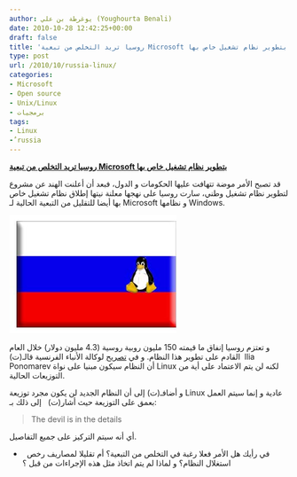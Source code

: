 ```yaml
---
author: يوغرطة بن علي (Youghourta Benali)
date: 2010-10-28 12:42:25+00:00
draft: false
title: 'روسيا تريد التخلص من تبعية Microsoft بتطوير نظام تشغيل خاص بها '
type: post
url: /2010/10/russia-linux/
categories:
- Microsoft
- Open source
- Unix/Linux
- برمجيات
tags:
- Linux
- ٌrussia
---
```


**[روسيا تريد التخلص من تبعية Microsoft بتطوير نظام تشغيل خاص بها](https://www.it-scoop.com/2010/10/russia-linux/)**




قد تصبح الأمر موضة تتهافت عليها الحكومات و الدول، فبعد أن أعلنت الهند عن مشروع لتطوير نظام تشغيل وطني، سارت روسيا على نهجها معلنة نيتها إطلاق نظام تشغيل خاص بها أيضا للتقليل من التبعية الحالية لـ Microsoft و نظامها Windows.




[![](rusflag.jpg)
](https://www.it-scoop.com/2010/10/russia-linux/)


و تعتزم روسيا إنفاق ما قيمته 150 مليون روبية روسية (4.3 مليون دولار) خلال العام القادم على تطوير هذا النظام. و في [تصريح](http://www.google.com/hostednews/afp/article/ALeqM5ghjg_tT6QzNQjXXT5HCKrIvCUMKQ?docId=CNG.649f81a02bcbfc0e7603d630f2ab1828.511) لوكالة الأنباء الفرنسية قالـ(ت)  llia Ponomarev أن النظام سيكون مبنيا على نواة Linux لكنه لن يتم الاعتماد على أية من التوزيعات الحالية.

و أضافـ(ت) إلى أن النظام الجديد لن يكون مجرد توزيعة Linux عادية و إنما سيتم العمل بعمق على التوزيعة حيث أشار(ت)   إلى ذلك بـ:


<blockquote>The devil is in the details</blockquote>


أي أنه سيتم التركيز على جميع التفاصيل.

-   في رأيك هل الأمر فعلا رغبة في التخلص من التبعية؟ أم تقليلا لمصاريف رخص استغلال النظام؟ و لماذا لم يتم اتخاذ مثل هذه الإجراءات من قبل ؟
